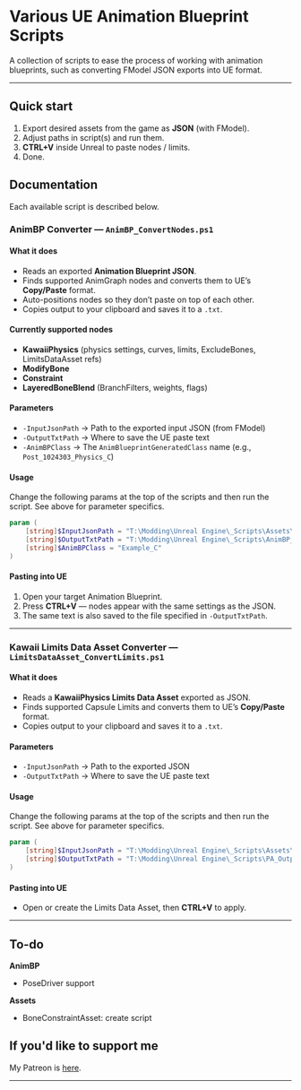 # Various UE Animation Blueprint Scripts

A collection of scripts to ease the process of working with animation blueprints, such as converting FModel JSON exports into UE format.

---

## Quick start
1. Export desired assets from the game as **JSON** (with FModel).  
2. Adjust paths in script(s) and run them.  
3. **CTRL+V** inside Unreal to paste nodes / limits.  
4. Done.

## Documentation
Each available script is described below.

### AnimBP Converter — `AnimBP_ConvertNodes.ps1`

#### What it does
- Reads an exported **Animation Blueprint JSON**.
- Finds supported AnimGraph nodes and converts them to UE’s **Copy/Paste** format.
- Auto-positions nodes so they don’t paste on top of each other.
- Copies output to your clipboard and saves it to a `.txt`.

#### Currently supported nodes
- **KawaiiPhysics** (physics settings, curves, limits, ExcludeBones, LimitsDataAsset refs)
- **ModifyBone**
- **Constraint**
- **LayeredBoneBlend** (BranchFilters, weights, flags)

#### Parameters
- `-InputJsonPath` → Path to the exported input JSON (from FModel)
- `-OutputTxtPath` → Where to save the UE paste text
- `-AnimBPClass` → The `AnimBlueprintGeneratedClass` name (e.g., `Post_1024303_Physics_C`)

#### Usage
Change the following params at the top of the scripts and then run the script. See above for parameter specifics.
```powershell
param (
    [string]$InputJsonPath = "T:\Modding\Unreal Engine\_Scripts\Assets\Example.json",
    [string]$OutputTxtPath = "T:\Modding\Unreal Engine\_Scripts\AnimBP_Output.txt",
    [string]$AnimBPClass = "Example_C"
)
```

#### Pasting into UE
1. Open your target Animation Blueprint.
2. Press **CTRL+V** — nodes appear with the same settings as the JSON.
3. The same text is also saved to the file specified in `-OutputTxtPath`.

---

### Kawaii Limits Data Asset Converter — `LimitsDataAsset_ConvertLimits.ps1`

#### What it does
- Reads a **KawaiiPhysics Limits Data Asset** exported as JSON.
- Finds supported Capsule Limits and converts them to UE’s **Copy/Paste** format.
- Copies output to your clipboard and saves it to a `.txt`.

#### Parameters
- `-InputJsonPath` → Path to the exported JSON
- `-OutputTxtPath` → Where to save the UE paste text

#### Usage
Change the following params at the top of the scripts and then run the script. See above for parameter specifics.
```powershell
param (
    [string]$InputJsonPath = "T:\Modding\Unreal Engine\_Scripts\Assets\Example.json",
    [string]$OutputTxtPath = "T:\Modding\Unreal Engine\_Scripts\PA_Output.txt",
)
```

#### Pasting into UE
- Open or create the Limits Data Asset, then **CTRL+V** to apply.

---

## To-do
**AnimBP**
- PoseDriver support

**Assets**
- BoneConstraintAsset: create script

## If you'd like to support me

My Patreon is [here](https://www.patreon.com/amMatt).

---
